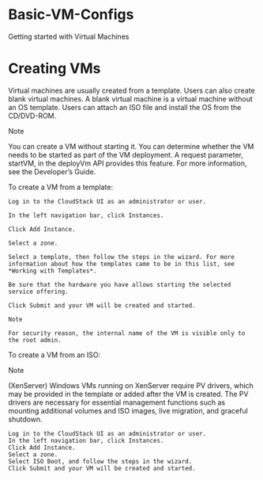 # Basic-VM-Configs
Getting started with Virtual Machines

# Creating VMs

Virtual machines are usually created from a template. Users can also create blank virtual machines. A blank virtual machine is a virtual machine without an OS template. Users can attach an ISO file and install the OS from the CD/DVD-ROM.

Note

You can create a VM without starting it. You can determine whether the VM needs to be started as part of the VM deployment. A request parameter, startVM, in the deployVm API provides this feature. For more information, see the Developer’s Guide.

To create a VM from a template:

    Log in to the CloudStack UI as an administrator or user.

    In the left navigation bar, click Instances.

    Click Add Instance.

    Select a zone.

    Select a template, then follow the steps in the wizard. For more information about how the templates came to be in this list, see *Working with Templates*.

    Be sure that the hardware you have allows starting the selected service offering.

    Click Submit and your VM will be created and started.

    Note

    For security reason, the internal name of the VM is visible only to the root admin.

To create a VM from an ISO:

Note

(XenServer) Windows VMs running on XenServer require PV drivers, which may be provided in the template or added after the VM is created. The PV drivers are necessary for essential management functions such as mounting additional volumes and ISO images, live migration, and graceful shutdown.

    Log in to the CloudStack UI as an administrator or user.
    In the left navigation bar, click Instances.
    Click Add Instance.
    Select a zone.
    Select ISO Boot, and follow the steps in the wizard.
    Click Submit and your VM will be created and started.

